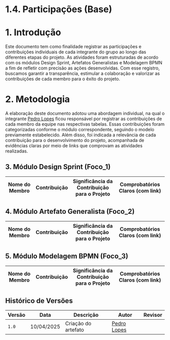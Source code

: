 # 1.4. Participações (Base)

# 1. Introdução 

Este documento tem como finalidade registrar as participações e contribuições individuais de cada integrante do grupo ao longo das diferentes etapas do projeto. As atividades foram estruturadas de acordo com os módulos Design Sprint, Artefatos Generalistas e Modelagem BPMN a fim de refletir com precisão as ações desenvolvidas. Com esse registro, buscamos garantir a transparência, estimular a colaboração e valorizar as contribuições de cada membro para o êxito do projeto.

# 2. Metodologia

A elaboração deste documento adotou uma abordagem individual, na qual o integrante [Pedro Lopes](https://github.com/pLopess) ficou responsável por registrar as contribuições de cada membro da equipe nas respectivas tabelas. Essas contribuições foram categorizadas conforme o módulo correspondente, seguindo o modelo previamente estabelecido. Além disso, foi indicada a relevância de cada contribuição para o desenvolvimento do projeto, acompanhada de evidências claras por meio de links que comprovam as atividades realizadas.


## 3. Módulo Design Sprint (Foco_1)



| Nome do Membro                          | Contribuição                                                  | Significância da Contribuição para o Projeto | Comprobatórios Claros (com link)                                                                                                                                                                                                                                            |
|-----------------------------------------|---------------------------------------------------------------|----------------------------------------------|-------------------------------------------------------------------------------------------------------------------------------------------------------------------------------------------------------------------------------------------------------------------------------|




## 4. Módulo Artefato Generalista (Foco_2)

| Nome do Membro                          | Contribuição                                                  | Significância da Contribuição para o Projeto | Comprobatórios Claros (com link)                                                                                                                                                                                                                                            |
|-----------------------------------------|---------------------------------------------------------------|----------------------------------------------|-------------------------------------------------------------------------------------------------------------------------------------------------------------------------------------------------------------------------------------------------------------------------------|



## 5. Módulo Modelagem BPMN (Foco_3)

| Nome do Membro                          | Contribuição                                                  | Significância da Contribuição para o Projeto | Comprobatórios Claros (com link)                                                                                                                                                                                                                                            |
|-----------------------------------------|---------------------------------------------------------------|----------------------------------------------|-------------------------------------------------------------------------------------------------------------------------------------------------------------------------------------------------------------------------------------------------------------------------------|



## Histórico de Versões

| Versão | Data       | Descrição             | Autor                                         | Revisor                                     |
|--------|------------|-----------------------|-----------------------------------------------|---------------------------------------------|
| `1.0`    | 10/04/2025 | Criação do artefato  | [Pedro Lopes](https://github.com/pLopess) |  |

